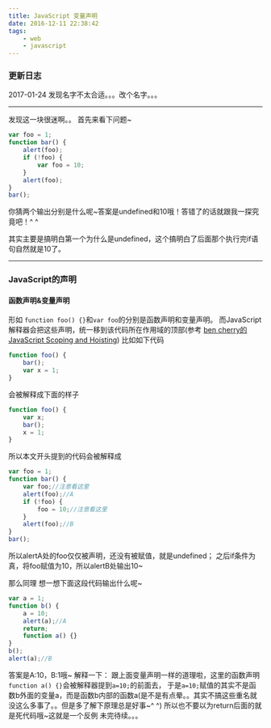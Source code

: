 ```yaml
---
title: JavaScript 变量声明
date: 2016-12-11 22:38:42
tags:
    - web
    - javascript
---
```

### 更新日志
2017-01-24 发现名字不太合适。。。改个名字。。。
**************
发现这一块很迷啊。。
首先来看下问题~
```javascript
var foo = 1;
function bar() {
    alert(foo);
    if (!foo) {
        var foo = 10;
    }
    alert(foo);
}
bar();

```
你猜两个输出分别是什么呢~答案是undefined和10哦！答错了的话就跟我一探究竟吧！^ ^
<!--more-->
其实主要是搞明白第一个为什么是undefined，这个搞明白了后面那个执行完if语句自然就是10了。
**********************************
### JavaScript的声明
#### 函数声明&变量声明
形如 `function foo() {}`和`var foo`的分别是函数声明和变量声明。
而JavaScript解释器会把这些声明，统一移到该代码所在作用域的顶部(参考 [ben cherry的JavaScript Scoping and Hoisting](http://www.adequatelygood.com/JavaScript-Scoping-and-Hoisting.html))
比如如下代码
```javascript
function foo() {
	bar();
	var x = 1;
}
```
会被解释成下面的样子
```javascript
function foo() {
	var x;
	bar();
	x = 1;
}
```
所以本文开头提到的代码会被解释成
```javascript
var foo = 1;
function bar() {
    var foo;//注意看这里
    alert(foo);//A
    if (!foo) {
        foo = 10;//注意看这里
    }
    alert(foo);//B
}
bar();

```
所以alertA处的foo仅仅被声明，还没有被赋值，就是undefined；
之后if条件为真，将foo赋值为10，所以alertB处输出10~

那么同理 想一想下面这段代码输出什么呢~
```javascript
var a = 1;
function b() {
    a = 10;
    alert(a);//A
    return;
    function a() {}
}
b();
alert(a);//B
```
答案是A:10，B:1哦~
解释一下：
跟上面变量声明一样的道理啦，这里的函数声明`function a() {}`会被解释器提到`a=10;`的前面去，
于是`a=10;`赋值的其实不是函数b外面的变量a，而是函数b内部的函数a(是不是有点晕。。其实不搞这些重名就没这么多事了。。但是多了解下原理总是好事~^ ^)
所以也不要以为return后面的就是死代码哦~这就是一个反例
未完待续。。。

